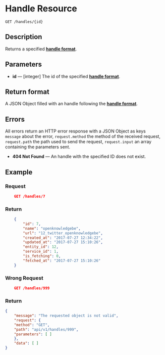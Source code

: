 # Handle Resource

    GET /handles/{id}

## Description

Returns a specified **[handle format][]**.

## Parameters

- **id** — [integer] The id of the specified **[handle format][]**.

## Return format

A JSON Object filled with an handle following the **[handle format][]**.

## Errors

All errors return an HTTP error response with a JSON Object as keys ``message`` about the error, ``request.method`` the method of the received request, ``request.path`` the path used to send the request, ``request.input`` an array containing the parameters sent.

- **404 Not Found** — An handle with the specified ID does not exist.

## Example

### **Request**

``` json
    GET /handles/7
```

### **Return**

``` json
    {
        "id": 7,
        "name": "openknowledgebe",
        "url": "12_twitter_openknowledgebe",
        "created_at": "2017-07-27 12:34:22",
        "updated_at": "2017-07-27 15:10:26",
        "entity_id": 12,
        "service_id": 1,
        "is_fetching": 0,
        "fetched_at": "2017-07-27 15:10:26"
    }

```

### **Wrong Request**

``` json
    GET /handles/999
```

### **Return**

``` json
{
    "message": "The requested object is not valid",
    "request": {
    "method": "GET",
    "path": "api/v1/handles/999",
    "parameters": [ ]
    },
    "data": [ ]
}
```

[handle format]: ../../formats.md#handle-format
